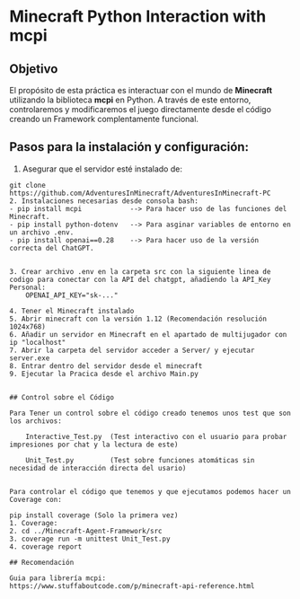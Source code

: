 # Minecraft Python Interaction with mcpi

## Objetivo
El propósito de esta práctica es interactuar con el mundo de **Minecraft** utilizando la biblioteca **mcpi** en Python. A través de este entorno, controlaremos y modificaremos el juego directamente desde el código creando un Framework complentamente funcional.

## Pasos para la instalación y configuración:

1. Asegurar que el servidor esté instalado de:
```
git clone https://github.com/AdventuresInMinecraft/AdventuresInMinecraft-PC
2. Instalaciones necesarias desde consola bash: 
- pip install mcpi            --> Para hacer uso de las funciones del Minecraft.
- pip install python-dotenv   --> Para asginar variables de entorno en un archivo .env.
- pip install openai==0.28    --> Para hacer uso de la versión correcta del ChatGPT.


3. Crear archivo .env en la carpeta src con la siguiente linea de codigo para conectar con la API del chatgpt, añadiendo la API_Key Personal:
    OPENAI_API_KEY="sk-..."

4. Tener el Minecraft instalado
5. Abrir minecraft con la versión 1.12 (Recomendación resolución 1024x768)
6. Añadir un servidor en Minecraft en el apartado de multijugador con ip "localhost"
7. Abrir la carpeta del servidor acceder a Server/ y ejecutar server.exe
8. Entrar dentro del servidor desde el minecraft
9. Ejecutar la Pracica desde el archivo Main.py


## Control sobre el Código

Para Tener un control sobre el código creado tenemos unos test que son los archivos:

    Interactive_Test.py  (Test interactivo con el usuario para probar impresiones por chat y la lectura de este) 

    Unit_Test.py         (Test sobre funciones atomáticas sin necesidad de interacción directa del usario)


Para controlar el código que tenemos y que ejecutamos podemos hacer un Coverage con:

pip install coverage (Solo la primera vez)
1. Coverage:
2. cd ../Minecraft-Agent-Framework/src
3. coverage run -m unittest Unit_Test.py
4. coverage report

## Recomendación

Guia para librería mcpi:
https://www.stuffaboutcode.com/p/minecraft-api-reference.html

